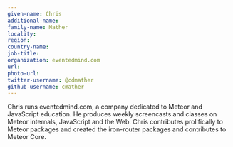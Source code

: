 ```yaml
---
given-name: Chris	
additional-name: 
family-name: Mather
locality: 
region: 
country-name:
job-title:  
organization: eventedmind.com
url: 
photo-url: 
twitter-username: @cdmather
github-username: cmather
---
```

Chris runs eventedmind.com, a company dedicated to Meteor and JavaScript education. He produces weekly screencasts and classes on Meteor internals, JavaScript and the Web. Chris contributes prolifically to Meteor packages and created the iron-router packages and contributes to Meteor Core.
